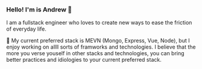 ### Hello! I'm is Andrew 👋

I am a fullstack engineer who loves to create new ways to ease the friction of everyday life.

🚀 My current preferred stack is MEVN (Mongo, Express, Vue, Node), but I enjoy working on allll sorts of framworks and technologies. I believe that the more you verse youself in other stacks and technologies, you can bring better practices and idiologies to your current preferred stack.
